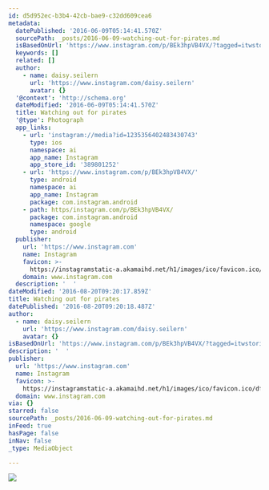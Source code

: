 ```yaml
---
id: d5d952ec-b3b4-42cb-bae9-c32dd609cea6
metadata:
  datePublished: '2016-06-09T05:14:41.570Z'
  sourcePath: _posts/2016-06-09-watching-out-for-pirates.md
  isBasedOnUrl: 'https://www.instagram.com/p/BEk3hpVB4VX/?tagged=itwstories'
  keywords: []
  related: []
  author:
    - name: daisy.seilern
      url: 'https://www.instagram.com/daisy.seilern'
      avatar: {}
  '@context': 'http://schema.org'
  dateModified: '2016-06-09T05:14:41.570Z'
  title: Watching out for pirates
  '@type': Photograph
  app_links:
    - url: 'instagram://media?id=1235356402483430743'
      type: ios
      namespace: ai
      app_name: Instagram
      app_store_id: '389801252'
    - url: 'https://www.instagram.com/p/BEk3hpVB4VX/'
      type: android
      namespace: ai
      app_name: Instagram
      package: com.instagram.android
    - path: https/instagram.com/p/BEk3hpVB4VX/
      package: com.instagram.android
      namespace: google
      type: android
  publisher:
    url: 'https://www.instagram.com'
    name: Instagram
    favicon: >-
      https://instagramstatic-a.akamaihd.net/h1/images/ico/favicon.ico/dfa85bb1fd63.ico
    domain: www.instagram.com
  description: '  '
dateModified: '2016-08-20T09:20:17.859Z'
title: Watching out for pirates
datePublished: '2016-08-20T09:20:18.487Z'
author:
  - name: daisy.seilern
    url: 'https://www.instagram.com/daisy.seilern'
    avatar: {}
isBasedOnUrl: 'https://www.instagram.com/p/BEk3hpVB4VX/?tagged=itwstories'
description: '  '
publisher:
  url: 'https://www.instagram.com'
  name: Instagram
  favicon: >-
    https://instagramstatic-a.akamaihd.net/h1/images/ico/favicon.ico/dfa85bb1fd63.ico
  domain: www.instagram.com
via: {}
starred: false
sourcePath: _posts/2016-06-09-watching-out-for-pirates.md
inFeed: true
hasPage: false
inNav: false
_type: MediaObject

---
```

![](https://s3-us-west-2.amazonaws.com/the-grid-img/p/870b87da149e088c895004c73ab1dd62d4497ed7.jpg)
